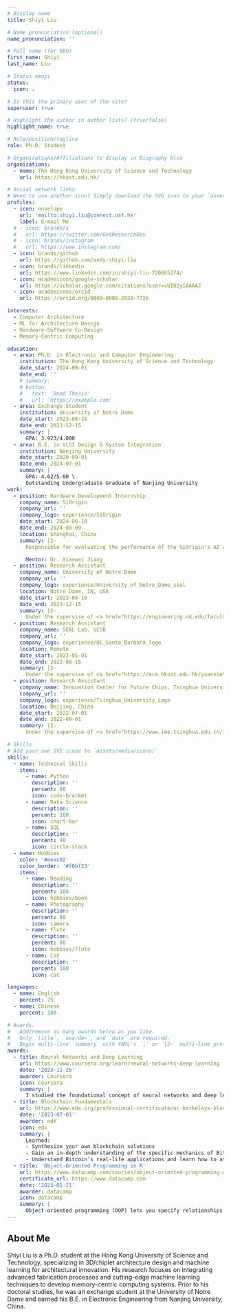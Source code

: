 ```yaml
---
# Display name
title: Shiyi Liu

# Name pronunciation (optional)
name_pronunciation: ''

# Full name (for SEO)
first_name: Shiyi
last_name: Liu

# Status emoji
status:
  icon: ☕️

# Is this the primary user of the site?
superuser: true

# Highlight the author in author lists? (true/false)
highlight_name: true

# Role/position/tagline
role: Ph.D. Student

# Organizations/Affiliations to display in Biography blox
organizations:
  - name: The Hong Kong University of Science and Technology
    url: https://hkust.edu.hk/

# Social network links
# Need to use another icon? Simply download the SVG icon to your `assets/media/icons/` folder.
profiles:
  - icon: envelope
    url: 'mailto:shiyi.liu@connect.ust.hk'
    label: E-mail Me
  # - icon: brands/x
  #   url: https://twitter.com/GetResearchDev
  # - icon: brands/instagram
  #   url: https://www.instagram.com/
  - icon: brands/github
    url: https://github.com/andy-shiyi-liu
  - icon: brands/linkedin
    url: https://www.linkedin.com/in/shiyi-liu-7206b5274/
  - icon: academicons/google-scholar
    url: https://scholar.google.com/citations?user=vUIU2yIAAAAJ
  - icon: academicons/orcid
    url: https://orcid.org/0009-0008-2928-7726

interests:
  - Computer Architecture
  - ML for Architecture Design
  - Hardware-Software Co-Design
  - Memory-Centric Computing

education:
  - area: Ph.D. in Electronic and Computer Engineering
    institution: The Hong Kong University of Science and Technology
    date_start: 2024-09-01
    date_end: ''
    # summary: 
    # button:
    #   text: 'Read Thesis'
    #   url: 'https://example.com'
  - area: Exchange Student
    institution: University of Notre Dame
    date_start: 2023-08-16
    date_end: 2023-12-15
    summary: |
      GPA: 3.923/4.000
  - area: B.E. in VLSI Design & System Integration
    institution: Nanjing University
    date_start: 2020-09-01
    date_end: 2024-07-01
    summary: |
      GPA: 4.62/5.00 \
      Outstanding Undergraduate Graduate of Nanjing University
work:
  - position: Hardware Development Internship
    company_name: SiOrigin
    company_url: ''
    company_logo: experience/SiOrigin
    date_start: 2024-06-10
    date_end: 2024-08-09
    location: Shanghai, China
    summary: |2-
      Responsible for evaluating the performance of the SiOrigin's AI accelerator and proposing optimization strategies.

      Mentor: Dr. Xiaowei Jiang
  - position: Research Assistant
    company_name: University of Notre Dame
    company_url: ''
    company_logo: experience/University_of_Notre_Dame_seal
    location: Notre Dame, IN, USA
    date_start: 2023-08-16
    date_end: 2023-12-15
    summary: |2-
      Under the supervise of <a href="https://engineering.nd.edu/faculty/xiaobo-sharon-hu/">Prof. X. Sharon Hu</a> and <a href="https://menggg22.github.io/">Dr. Mengyuan Li</a>.
  - position: Research Assistant
    company_name: SEAL Lab, UCSB
    company_url: ''
    company_logo: experience/UC_Santa_Barbara_logo
    location: Remote
    date_start: 2023-05-01
    date_end: 2023-08-15
    summary: |2-
      Under the supervise of <a href="https://ece.hkust.edu.hk/yuanxie">Prof. Yuan Xie</a> and <a href="https://hgyhungry.github.io/">Dr. Guyue Huang</a>.
  - position: Research Assistant
    company_name: Innovation Center for Future Chips, Tsinghua University
    company_url: ''
    company_logo: experience/Tsinghua_University_Logo
    location: Beijing, China
    date_start: 2022-07-01
    date_end: 2022-09-01
    summary: |2-
      Under the supervise of <a href="https://www.ime.tsinghua.edu.cn/info/1015/1262.htm">Prof. Bin Gao</a> and <a href="https://scholar.google.com/citations?user=7aAIE6MAAAAJ">Dr. Qingtian Zhang</a>.

# Skills
# Add your own SVG icons to `assets/media/icons/`
skills:
  - name: Technical Skills
    items:
      - name: Python
        description: ''
        percent: 80
        icon: code-bracket
      - name: Data Science
        description: ''
        percent: 100
        icon: chart-bar
      - name: SQL
        description: ''
        percent: 40
        icon: circle-stack
  - name: Hobbies
    color: '#eeac02'
    color_border: '#f0bf23'
    items:
      - name: Reading
        description: ''
        percent: 100
        icon: hobbies/book
      - name: Photography
        description: ''
        percent: 80
        icon: camera
      - name: Flute
        description: ''
        percent: 80
        icon: hobbies/flute
      - name: Cat
        description: ''
        percent: 100
        icon: cat

languages:
  - name: English
    percent: 75
  - name: Chinese
    percent: 100

# Awards.
#   Add/remove as many awards below as you like.
#   Only `title`, `awarder`, and `date` are required.
#   Begin multi-line `summary` with YAML's `|` or `|2-` multi-line prefix and indent 2 spaces below.
awards:
  - title: Neural Networks and Deep Learning
    url: https://www.coursera.org/learn/neural-networks-deep-learning
    date: '2023-11-25'
    awarder: Coursera
    icon: coursera
    summary: |
      I studied the foundational concept of neural networks and deep learning. By the end, I was familiar with the significant technological trends driving the rise of deep learning; build, train, and apply fully connected deep neural networks; implement efficient (vectorized) neural networks; identify key parameters in a neural network’s architecture; and apply deep learning to your own applications.
  - title: Blockchain Fundamentals
    url: https://www.edx.org/professional-certificate/uc-berkeleyx-blockchain-fundamentals
    date: '2023-07-01'
    awarder: edX
    icon: edx
    summary: |
      Learned:
      - Synthesize your own blockchain solutions
      - Gain an in-depth understanding of the specific mechanics of Bitcoin
      - Understand Bitcoin’s real-life applications and learn how to attack and destroy Bitcoin, Ethereum, smart contracts and Dapps, and alternatives to Bitcoin’s Proof-of-Work consensus algorithm
  - title: 'Object-Oriented Programming in R'
    url: https://www.datacamp.com/courses/object-oriented-programming-with-s3-and-r6-in-r
    certificate_url: https://www.datacamp.com
    date: '2023-01-21'
    awarder: datacamp
    icon: datacamp
    summary: |
      Object-oriented programming (OOP) lets you specify relationships between functions and the objects that they can act on, helping you manage complexity in your code. This is an intermediate level course, providing an introduction to OOP, using the S3 and R6 systems. S3 is a great day-to-day R programming tool that simplifies some of the functions that you write. R6 is especially useful for industry-specific analyses, working with web APIs, and building GUIs.
---
```


## About Me

Shiyi Liu is a Ph.D. student at the Hong Kong University of Science and Technology, specializing in 3D/chiplet architecture design and machine learning for architectural innovation. His research focuses on integrating advanced fabrication processes and cutting-edge machine learning techniques to develop memory-centric computing systems. Prior to his doctoral studies, he was an exchange student at the University of Notre Dame and earned his B.E. in Electronic Engineering from Nanjing University, China.